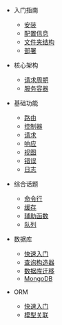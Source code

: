 - 入门指南

  - [安装](quickstart.md)
  - [配置信息](more-pages.md)
  - [文件夹结构](custom-navbar.md)
  - [部署](cover.md)

- 核心架构

  - [请求周期](configuration.md)
  - [服务容器](themes.md)

- 基础功能

  - [路由](deploy.md)
  - [控制器](helpers.md)
  - [请求](vue.md)
  - [响应](cdn.md)
  - [视图](pwa.md)
  - [错误](ssr.md)
  - [日志](ssr.md)

- 综合话题

  - [命令行](deploy.md)
  - [缓存](helpers.md)
  - [辅助函数](vue.md)
  - [队列](cdn.md)

- 数据库

  - [快速入门](deploy.md)
  - [查询构造器](helpers.md)
  - [数据库迁移](cdn.md)
  - [MongoDB](cdn.md)

- ORM

  - [快速入门](deploy.md)
  - [模型关联](helpers.md)
